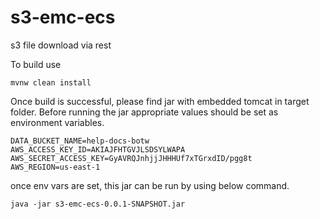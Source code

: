 # s3-emc-ecs
s3 file download via rest

To build use 
```
mvnw clean install
```

Once build is successful, please find jar with embedded tomcat in target folder.
Before running the jar appropriate values should be set as environment variables.

```
DATA_BUCKET_NAME=help-docs-botw
AWS_ACCESS_KEY_ID=AKIAJFHTGVJLSDSYLWAPA
AWS_SECRET_ACCESS_KEY=GyAVRQJnhjjJHHHUf7xTGrxdID/pgg8t
AWS_REGION=us-east-1
```

once env vars are set, this jar can be run by using below command.
```
java -jar s3-emc-ecs-0.0.1-SNAPSHOT.jar
```
